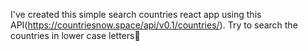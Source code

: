 I've created this simple search countries react app using this API(https://countriesnow.space/api/v0.1/countries/). Try to search the countries in lower case letters🤩
